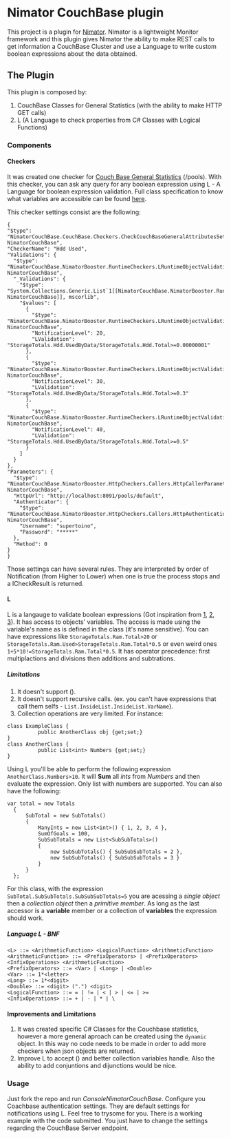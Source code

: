 # Nimator CouchBase plugin

This project is a plugin for [Nimator](https://github.com/omniaretail/nimator). Nimator is a lightweight Monitor framework and this plugin gives Nimator the ability to make REST calls to get information a CouchBase Cluster and use a Language to write custom boolean expressions about the data obtained.

## The Plugin

This plugin is composed by:

1. CouchBase Classes for General  Statistics (with the ability to make HTTP GET calls)
2. L (A Language to check properties from C# Classes with Logical Functions)

### Components
#### Checkers
It was created one checker for [Couch Base General Statistics](https://developer.couchbase.com/documentation/server/current/rest-api/rest-endpoints-all.html) (/pools). With this checker, you can ask any query for any boolean expression using L - A Language for boolean expression validation. Full class specification to know what variables are accessible can be found [here](https://github.com/supertoino/NimatorCouchBase/blob/master/NimatorCouchBase/CouchBase/Statistics/Default/CouchBaseDefaultStats.cs).

This checker settings consist are the following:
```
{
"$type": "NimatorCouchBase.CouchBase.Checkers.CheckCouchBaseGeneralAttributesSettings, NimatorCouchBase",
"CheckerName": "Hdd Used",
"Validations": {
  "$type": "NimatorCouchBase.NimatorBooster.RuntimeCheckers.LRuntimeObjectValidations, NimatorCouchBase",
  "_Validations": {
    "$type": "System.Collections.Generic.List`1[[NimatorCouchBase.NimatorBooster.RuntimeCheckers.ILRuntimeObjectValidation, NimatorCouchBase]], mscorlib",
    "$values": [
      {
        "$type": "NimatorCouchBase.NimatorBooster.RuntimeCheckers.LRuntimeObjectValidation, NimatorCouchBase",
        "NotificationLevel": 20,
        "LValidation": "StorageTotals.Hdd.UsedByData/StorageTotals.Hdd.Total>=0.00000001"
      },
      {
        "$type": "NimatorCouchBase.NimatorBooster.RuntimeCheckers.LRuntimeObjectValidation, NimatorCouchBase",
        "NotificationLevel": 30,
        "LValidation": "StorageTotals.Hdd.UsedByData/StorageTotals.Hdd.Total>=0.3"
      },
      {
        "$type": "NimatorCouchBase.NimatorBooster.RuntimeCheckers.LRuntimeObjectValidation, NimatorCouchBase",
        "NotificationLevel": 40,
        "LValidation": "StorageTotals.Hdd.UsedByData/StorageTotals.Hdd.Total>=0.5"
      }
    ]
  }
},
"Parameters": {
  "$type": "NimatorCouchBase.NimatorBooster.HttpCheckers.Callers.HttpCallerParameters, NimatorCouchBase",
  "HttpUrl": "http://localhost:8091/pools/default",
  "Authenticator": {
    "$type": "NimatorCouchBase.NimatorBooster.HttpCheckers.Callers.HttpAuthenticationSettings, NimatorCouchBase",
    "Username": "supertoino",
    "Password": "*****"
  },
  "Method": 0
}
}
```
Those settings can have several rules. They are interpreted by order of Notification (from Higher to Lower) when one is true the process stops and a ICheckResult is returned.
#### L
L is a langauge to validate boolean expressions (Got inspiration from [1](http://jack-vanlightly.com/blog/2016/2/3/how-to-create-a-query-language-dsl), [2](http://journal.stuffwithstuff.com/2011/03/19/pratt-parsers-expression-parsing-made-easy/), [3](http://www.cristiandima.com/top-down-operator-precedence-parsing-in-go/)). It has access to objects' variables. The access is made using the variable's name as is defined in the class (it's name sensitive). You can have expressions like ```StorageTotals.Ram.Total>20``` or ```StorageTotals.Ram.Used>StorageTotals.Ram.Total*0.5``` or even weird ones ```1+5*10!=StorageTotals.Ram.Total*0.5```. It has operator precedence: first multiplactions and divisions then additions and subtrations.
##### Limitations
1. It doesn't support (). 
3. It doesn't support recursive calls. (ex. you can't have expressions that call them selfs - ```List.InsideList.InsideList.VarName```).
2. Collection operations are very limited. For instance:
``` 
class ExampleClass {
          public AnotherClass obj {get;set;}
}
class AnotherClass {
          public List<int> Numbers {get;set;}
}
```
Using L you'll be able to perform the following expression ```AnotherClass.Numbers>10```. It will __Sum__ all _ints_ from _Numbers_ and then evaluate the expression. Only list with numbers are supported. You can also have the following:
```
var total = new Totals
  {
      SubTotal = new SubTotals()
      {
          ManyInts = new List<int>() { 1, 2, 3, 4 },
          SumOfGoals = 100,
          SubSubTotals = new List<SubSubTotals>()
          {
              new SubSubTotals() { SubSubSubTotals = 2 },
              new SubSubTotals() { SubSubSubTotals = 3 }
          }
      }
  };
```
For this class, with the expression ```SubTotal.SubSubTotals.SubSubSubTotals=5``` you are acessing a _single object_ then a _collection object_ then a _primitive member_. As long as the last accessor is a __variable__ member or a collection of __variables__ the expression should work.

##### Language L - BNF 
```
<L> ::= <ArithmeticFunction> <LogicalFunction> <ArithmeticFunction>
<ArithmeticFunction> ::= <PrefixOperators> | <PrefixOperators> <InfixOperations> <ArithmeticFunction>
<PrefixOperators> ::= <Var> | <Long> | <Double>						
<Var> ::= 1*<letter>
<Long> ::= 1*<digit>
<Double> ::= <digit> (".") <digit>
<LogicalFunction> ::= = | != | < | > | <= | >=
<InfixOperations> ::= + | - | * | \
```
#### Improvements and Limitations
1. It was created specific C# Classes for the Couchbase statistics, however a more general aproach can be created using the ```dynamic``` object. In this way no code needs to be made in order to add more checkers when json objects are returned.
2. Improve L to accept () and better collection variables handle. Also the ability to add conjuntions and dijunctions would be nice.

### Usage
Just fork the repo and run _ConsoleNimatorCouchBase_. Configure you Coachbase authentication settings. They are default settings for notifications using L. Feel free to trysome for you. There is a working example with the code submitted. You just have to change the settings regarding the CouchBase Server endpoint.
